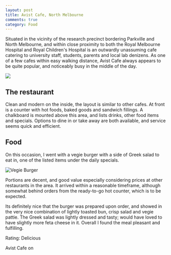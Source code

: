 ```yaml
---
layout: post
title: Avist Cafe, North Melbourne
comments: true
category: Food
---
```


Situated in the vicinity of the research precinct bordering Parkville and North Melbourne, and within close proximity to both the Royal Melbourne Hospital and Royal Children's Hospital is an outwardly unassuming cafe catering to university staff, students, parents and local lab denizens. As one of a few cafes within easy walking distance, Avist Cafe always appears to be quite popular, and noticeably busy in the middle of the day. 

<!--break-->

<a href="https://www.google.com/maps/place/Avist+Cafe/@-37.798197,144.952902,16z/data=!4m2!3m1!1s0x0:0x5d7bd7e05a3f36da?hl=en-US"><img src="https://maps.googleapis.com/maps/api/staticmap?center=-37.798197,144.952902&zoom=16&size=600x300&maptype=roadmap
&markers=color:blue|-37.798197,144.952902" /></a>

## The restaurant

Clean and modern on the inside, the layout is similar to other cafes. At front is a counter with hot foods, baked goods and sandwich fillings. A chalkboard is mounted above this area, and lists drinks, other food items and specials. Options to dine in or take away are both available, and service seems quick and efficient. 

## Food

On this occasion, I went with a vegie burger with a side of Greek salad to eat in, one of the listed items under the daily specials. 

![Vegie Burger](https://lh5.googleusercontent.com/-Q0uvsq7Fhhc/VUmo1jHbJ5I/AAAAAAAAHt8/jCucJLC2KbU/w984-h554-no/IMG_20150430_122202151_HDR.jpg)

Portions are decent, and good value especially considering prices at other restaurants in the area. It arrived within a reasonable timeframe, although somewhat behind orders from the ready-to-go hot counter, which is to be expected. 

Its definitely nice that the burger was prepared upon order, and showed in the very nice combination of lightly toasted bun, crisp salad and vegie pattie. The Greek salad was lightly dressed and tasty; would have loved to have slightly more feta cheese in it. Overall I found the meal pleasant and fulfilling.  

Rating: Delicious

<a href="http://www.urbanspoon.com/r/71/1941577/restaurant/Melbourne/Avist-Cafe-North-Melbourne"><img alt="Avist Cafe on Urbanspoon" src="http://www.urbanspoon.com/b/logo/1941577/minilogo.gif" style="border:none;width:104px;height:15px" /></a>